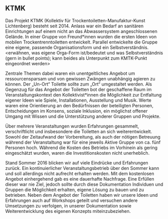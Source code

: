 ## KTMK

Das Projekt KTMK (Kollektiv für Trockentoiletten-Manufaktur-Kunst Lichtenberg) besteht seit 2014. Anlass war ein Bedarf an sanitären Einrichtungen auf einem nicht an das Abwassersystem angeschlossenen Gelände. In einer Gruppe von Freund\*innen wurden die ersten Ideen von mobilen Trockentrenntoiletten entwickelt. Parallel entwickelte die Gruppe eine eigene, passende Organisationsform und ein Selbstverständnis. <erwähnen, was eigene Orga-Form ist/bedeutet und was Selbstverständnis (gern in bullet points); kann beides als Unterpunkt zum KMTK-Punkt eingeordnet werden>

Zentrale Themen dabei waren ein unentgeltliches Angebot um ressourcensparsam und von gewissen Zwängen unabhängig agieren zu können. Der „Un-Ort“ Toilette sollte zum „Ort“ umgestaltet werden. Als Gegenzug für das Angebot der Toiletten bot der geschaffene Raum im Veranstaltungskontext den Kollektivist\*innen die Möglichkeit zur Entfaltung eigener Ideen wie Spiele, Installationen, Ausstellung und Musik. Werte waren eine Orientierung an den Bedürfnissen der beteiligten Personen, Entscheidungen im Konsens, soziale Inklusion, ein möglichst offener Umgang mit Wissen und die Unterstützung anderer Gruppen und Projekte.

Über mehrere Veranstaltungen wurden Erfahrungen gesammelt, verschriftlicht und insbesondere die Toiletten an sich weiterentwickelt. Sowohl der Zeitaufwand der Vorbereitung, als auch der nötigen Betreuung während der Veranstaltung war für eine jeweils Aktive Gruppe von ca. fünf Personen hoch. Während die Kosten des Betriebs im Vorhinein als gering eingeschätzt wurden, waren die Investitionskosten nicht unerheblich.

Stand Sommer 2016 blicken wir auf viele Eindrücke und Erfahrungen zurück. Ein kontinuierlicher Veranstaltungsbetrieb über den Sommer kann und soll allerdings nicht aufrecht erhalten werden. Mit dem kostenlosen Angebot einhergehend gab es eine dauerhafte Nachfrage. Eine Erfüllen dieser war nie Ziel, jedoch sollte durch diese Dokumentation Individuen und Gruppen die Möglichkeit erhalten, eigene Lösung zu bauen und zu betrieben. Neben dem Angebot der Toiletten haben wir unsere Ideen und Erfahrungen auch auf Workshops geteilt und versuchen andere Umsetzungen zu verfolgen, in unserer Dokumentation sowie Weiterentwicklung des eigenen Konzepts miteinzubeziehen.


